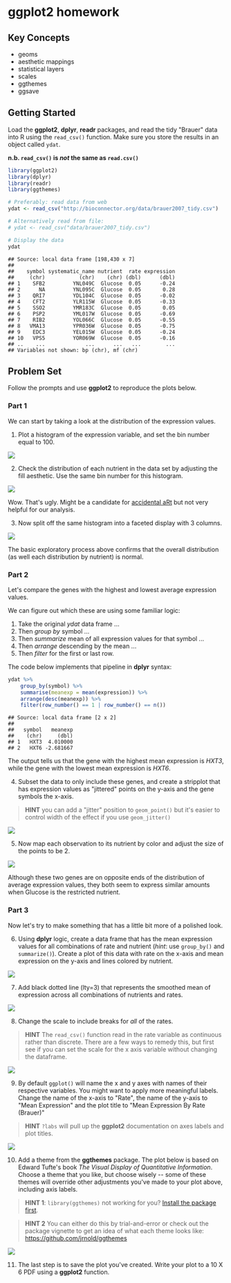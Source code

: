 # ggplot2 homework

## Key Concepts

> 
- geoms
- aesthetic mappings
- statistical layers
- scales
- ggthemes
- ggsave



## Getting Started

Load the **ggplot2**, **dplyr**, **readr** packages, and read the tidy "Brauer" data into R using the `read_csv()` function. Make sure you store the results in an object called `ydat`.

**n.b. `read_csv()` is *not* the same as `read.csv()`**


```r
library(ggplot2)
library(dplyr)
library(readr)
library(ggthemes)

# Preferably: read data from web 
ydat <- read_csv("http://bioconnector.org/data/brauer2007_tidy.csv")

# Alternatively read from file:
# ydat <- read_csv("data/brauer2007_tidy.csv")

# Display the data
ydat
```

```
## Source: local data frame [198,430 x 7]
## 
##    symbol systematic_name nutrient  rate expression
##     (chr)           (chr)    (chr) (dbl)      (dbl)
## 1    SFB2         YNL049C  Glucose  0.05      -0.24
## 2      NA         YNL095C  Glucose  0.05       0.28
## 3    QRI7         YDL104C  Glucose  0.05      -0.02
## 4    CFT2         YLR115W  Glucose  0.05      -0.33
## 5    SSO2         YMR183C  Glucose  0.05       0.05
## 6    PSP2         YML017W  Glucose  0.05      -0.69
## 7    RIB2         YOL066C  Glucose  0.05      -0.55
## 8   VMA13         YPR036W  Glucose  0.05      -0.75
## 9    EDC3         YEL015W  Glucose  0.05      -0.24
## 10   VPS5         YOR069W  Glucose  0.05      -0.16
## ..    ...             ...      ...   ...        ...
## Variables not shown: bp (chr), mf (chr)
```


## Problem Set

Follow the prompts and use **ggplot2** to reproduce the plots below. 

### Part 1

We can start by taking a look at the distribution of the expression values. 

1) Plot a histogram of the expression variable, and set the bin number equal to 100.

![](r-hw-ggplot2_files/figure-html/histogram-1.png)


2) Check the distribution of each nutrient in the data set by adjusting the fill aesthetic. Use the same bin number for this histogram.

![](r-hw-ggplot2_files/figure-html/histogram_fill-1.png)

Wow. That's ugly. Might be a candidate for [accidental aRt](http://accidental-art.tumblr.com/) but not very helpful for our analysis.

3) Now split off the same histogram into a faceted display with 3 columns.

![](r-hw-ggplot2_files/figure-html/histogram_facet-1.png)


The basic exploratory process above confirms that the overall distribution (as well each distribution by nutrient) is normal.

### Part 2

Let's compare the genes with the highest and lowest average expression values. 

We can figure out which these are using some familiar logic:

1. Take the original *ydat* data frame ... 
2. Then *group by* symbol ...
3. Then *summarize* mean of all expression values for that symbol ...
4. Then *arrange* descending by the mean ...
5. Then *filter* for the first or last row.

The code below implements that pipeline in **dplyr** syntax:


```r
ydat %>%
    group_by(symbol) %>%
    summarise(meanexp = mean(expression)) %>%
    arrange(desc(meanexp)) %>%
    filter(row_number() == 1 | row_number() == n())
```

```
## Source: local data frame [2 x 2]
## 
##   symbol   meanexp
##    (chr)     (dbl)
## 1   HXT3  4.010000
## 2   HXT6 -2.681667
```


The output tells us that the gene with the highest mean expression is *HXT3*, while the gene with the lowest mean expression is *HXT6*.

4) Subset the data to only include these genes, and create a stripplot that has expression values as "jittered" points on the y-axis and the gene symbols the x-axis. 

> **HINT** you can add a "jitter" position to `geom_point()` but it's easier to control width of the effect if you use `geom_jitter()`

![](r-hw-ggplot2_files/figure-html/stripplot-1.png)


5) Now map each observation to its nutrient by color and adjust the size of the points to be 2.

![](r-hw-ggplot2_files/figure-html/stripplot_color-1.png)

Although these two genes are on opposite ends of the distribution of average expression values, they both seem to express similar amounts when Glucose is the restricted nutrient. 

### Part 3

Now let's try to make something that has a little bit more of a polished look. 

6) Using **dplyr** logic, create a data frame that has the mean expression values for all combinations of rate and nutrient (_hint_: use `group_by()` and `summarize()`). Create a plot of this data with rate on the x-axis and mean expression on the y-axis and lines colored by nutrient. 

![](r-hw-ggplot2_files/figure-html/lineplot-1.png)


7) Add black dotted line (lty=3) that represents the smoothed mean of expression across all combinations of nutrients and rates. 

![](r-hw-ggplot2_files/figure-html/lineplot_smooth-1.png)

8) Change the scale to include breaks for *all* of the rates.

> **HINT** The `read_csv()` function read in the rate variable as continuous rather than discrete. There are a few ways to remedy this, but first see if you can set the scale for the x axis variable without changing the dataframe.

![](r-hw-ggplot2_files/figure-html/lineplot_scale-1.png)


9) By default `ggplot()` will name the x and y axes with names of their respective variables. You might want to apply more meaningful labels. Change the name of the x-axis to "Rate", the name of the y-axis to "Mean Expression" and the plot title to "Mean Expression By Rate (Brauer)"

> **HINT** `?labs` will pull up the **ggplot2** documentation on axes labels and plot titles.

![](r-hw-ggplot2_files/figure-html/lineplot_labels-1.png)


10) Add a theme from the **ggthemes** package. The plot below is based on Edward Tufte's book _The Visual Display of Quantitative Information_. Choose a theme that you like, but choose wisely -- some of these themes will override other adjustments you've made to your plot above, including axis labels.

> **HINT 1**: `library(ggthemes)` not working for you? [Install the package first](https://github.com/jrnold/ggthemes#install).

> **HINT 2** You can either do this by trial-and-error or check out the package vignette to get an idea of what each theme looks like: <https://github.com/jrnold/ggthemes>

![](r-hw-ggplot2_files/figure-html/lineplot_final-1.png)


11) The last step is to save the plot you've created. Write your plot to a 10 X 6 PDF using a **ggplot2** function.



